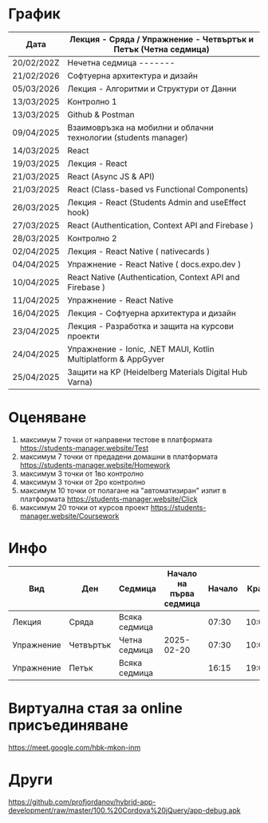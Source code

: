 # График

| Дата       | Лекция - Сряда / Упражнение - Четвъртък и Петък (Четна седмица) |
|------------|-----------------------------------------------------------------|
| 20/02/202Z | Нечетна седмица -------                                         |
| 21/02/2026 | Софтуерна архитектура и дизайн                                  |
| 05/03/2026 | Лекция - Алгоритми и Структури от Данни                         |
| 13/03/2025 | Контролно 1                                                     |
| 13/03/2025 | Github & Postman                                                |
| 09/04/2025 | Взаимовръзка на мобилни и облачни технологии (students manager) |
| 14/03/2025 | React                                                           |
| 19/03/2025 | Лекция - React                                                  |
| 21/03/2025 | React (Async JS & API)                                          |
| 21/03/2025 | React (Class-based vs Functional Components)                    |
| 26/03/2025 | Лекция - React (Students Admin and useEffect hook)              |
| 27/03/2025 | React (Authentication, Context API and Firebase )               |
| 28/03/2025 | Контролно 2                                                     |
| 02/04/2025 | Лекция - React Native ( nativecards )                           |
| 04/04/2025 | Упражнение - React Native ( docs.expo.dev )                     |
| 10/04/2025 | React Native (Authentication, Context API and Firebase )        |
| 11/04/2025 | Упражнение - React Native                                       |
| 16/04/2025 | Лекция - Софтуерна архитектура и дизайн                         |
| 23/04/2025 | Лекция - Разработка и защита на курсови проекти                 |
| 24/04/2025 | Упражнение - Ionic, .NET MAUI, Kotlin Multiplatform & AppGyver  |
| 25/04/2025 | Защити на КР (Heidelberg Materials Digital Hub Varna)           |

# Оценяване            

1) максимум 7 точки от направени тестове в платформата https://students-manager.website/Test
2) максимум 7 точки от предадени домашни в платформата https://students-manager.website/Homework
3) максимум 3 точки от 1во контролно 
4) максимум 3 точки от 2ро контролно 
5) максимум 10 точки от полагане на "автоматизиран" изпит в платформата https://students-manager.website/Click 
6) максимум 20 точки от курсов проект https://students-manager.website/Coursework

# Инфо

| Вид        | Ден       | Седмица         | Начало на първа седмица | Начало | Край   | Зала   |
|------------|-----------|-----------------|-------------------------|--------|--------|--------|
| Лекция     | Сряда     | Всяка седмица   |                         | 07:30  | 10:00  | H-201  |
| Упражнение | Четвъртък | Четна седмица   | 2025-02-20              | 07:30  | 10:00  | H-201  |
| Упражнение | Петък     | Всяка седмица   |                         | 16:15  | 19:00  | H-203  |

# Виртуална стая за online присъединяване 
https://meet.google.com/hbk-mkon-inm

# Други
https://github.com/profjordanov/hybrid-app-development/raw/master/100.%20Cordova%20jQuery/app-debug.apk
